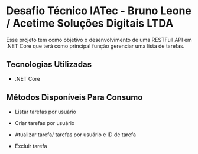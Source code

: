 # Desafio Técnico IATec - Bruno Leone / Acetime Soluções Digitais LTDA

Esse projeto tem como objetivo o desenvolvimento de uma RESTFull API em .NET Core que terá como principal função gerenciar uma lista de tarefas.

## Tecnologias Utilizadas

* .NET Core

## Métodos Disponíveis Para Consumo

* Listar tarefas por usuário

* Criar tarefas por usuário

* Atualizar tarefa/ tarefas por usuário e ID de tarefa

* Excluir tarefa